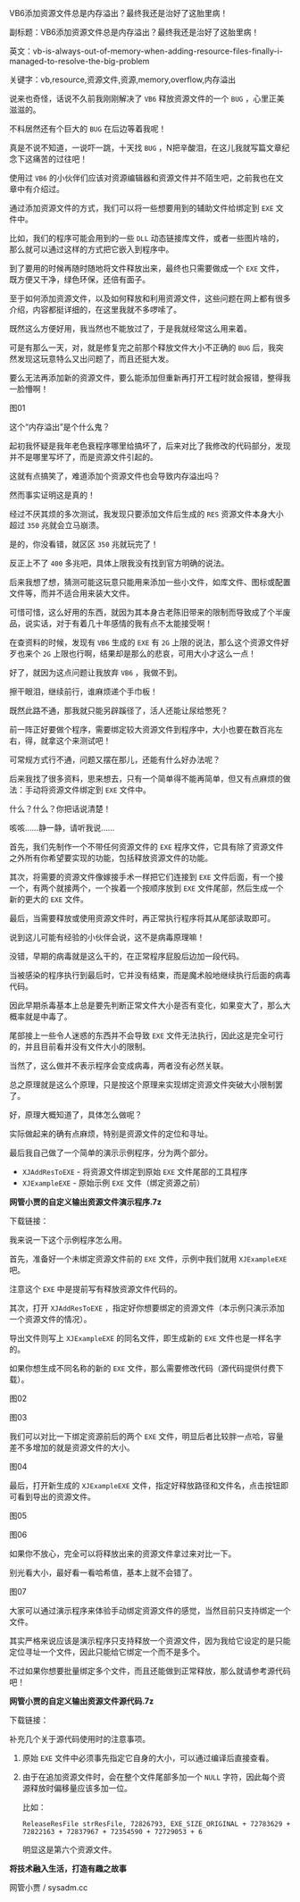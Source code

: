 VB6添加资源文件总是内存溢出？最终我还是治好了这胎里病！

副标题：VB6添加资源文件总是内存溢出？最终我还是治好了这胎里病！

英文：vb-is-always-out-of-memory-when-adding-resource-files-finally-i-managed-to-resolve-the-big-problem

关键字：vb,resource,资源文件,资源,memory,overflow,内存溢出



说来也奇怪，话说不久前我刚刚解决了 `VB6` 释放资源文件的一个 `BUG` ，心里正美滋滋的。

不料居然还有个巨大的 `BUG` 在后边等着我呢！

真是不说不知道，一说吓一跳，十天找 `BUG` ，N把辛酸泪，在这儿我就写篇文章纪念下这痛苦的过往吧！



使用过 `VB6` 的小伙伴们应该对资源编辑器和资源文件并不陌生吧，之前我也在文章中有介绍过。

通过添加资源文件的方式，我们可以将一些想要用到的辅助文件给绑定到 `EXE` 文件中。

比如，我们的程序可能会用到的一些 `DLL` 动态链接库文件，或者一些图片啥的，那么就可以通过这样的方式把它嵌入到程序中。

到了要用的时候再随时随地将文件释放出来，最终也只需要做成一个 `EXE` 文件，既方便又干净，绿色环保，还倍有面子。



至于如何添加资源文件，以及如何释放和利用资源文件，这些问题在网上都有很多介绍，内容都挺详细的，在这里我就不多啰嗦了。

既然这么方便好用，我当然也不能放过了，于是我就经常这么用来着。

可是有那么一天，对，就是修复完之前那个释放文件大小不正确的 `BUG` 后，我突然发现这玩意特么又出问题了，而且还挺大发。

要么无法再添加新的资源文件，要么能添加但重新再打开工程时就会报错，整得我一脸懵啊！

图01



这个“内存溢出”是个什么鬼？

起初我怀疑是我年老色衰程序哪里给搞坏了，后来对比了我修改的代码部分，发现并不是哪里写坏了，而是资源文件引起的。

这就有点搞笑了，难道添加个资源文件也会导致内存溢出吗？

然而事实证明这是真的！

经过不厌其烦的多次测试，我发现只要添加文件后生成的 `RES` 资源文件本身大小超过 `350` 兆就会立马崩溃。

是的，你没看错，就区区 `350` 兆就玩完了！

反正上不了 `400` 多兆吧，具体上限我没有找到官方明确的说法。

后来我想了想，猜测可能这玩意只能用来添加一些小文件，如库文件、图标或配置文件等，而并不适合用来装大文件。

可惜可惜，这么好用的东西，就因为其本身古老陈旧带来的限制而导致成了个半废品，说实话，对于有着几十年感情的我有点不太能接受啊！

在查资料的时候，发现有 `VB6` 生成的 `EXE` 有 `2G` 上限的说法，那么这个资源文件好歹也来个 `2G` 上限也行啊，结果却是那么的悲哀，可用大小才这么一点！

好了，就因为这点问题让我放弃 `VB6` ，我做不到。

擦干眼泪，继续前行，谁麻烦递个手巾板！



既然此路不通，那我就只能另辟蹊径了，活人还能让尿给憋死？

前一阵正好要做个程序，需要绑定较大资源文件到程序中，大小也要在数百兆左右，得，就拿这个来测试吧！

可常规方式行不通，问题又摆在那儿，还能有什么好办法呢？

后来我找了很多资料，思来想去，只有一个简单得不能再简单，但又有点麻烦的做法：手动将资源文件绑定到 `EXE` 文件中。

什么？什么？你把话说清楚！

咳咳……静一静，请听我说……



首先，我们先制作一个不带任何资源文件的 `EXE` 程序文件，它具有除了资源文件之外所有你希望要实现的功能，包括释放资源文件的功能。

其次，将需要的资源文件像嫁接手术一样把它们连接到 `EXE` 文件后面，有一个接一个，有两个就接两个，一个挨着一个按顺序放到 `EXE` 文件尾部，然后生成一个新的更大的 `EXE` 文件。

最后，当需要释放或使用资源文件时，再正常执行程序将其从尾部读取即可。



说到这儿可能有经验的小伙伴会说，这不是病毒原理嘛！

没错，早期的病毒就是这么干的，在正常程序屁股后边加一段代码。

当被感染的程序执行到最后时，它并没有结束，而是魔术般地继续执行后面的病毒代码。

因此早期杀毒基本上总是要先判断正常文件大小是否有变化，如果变大了，那么大概率就是中毒了。

尾部接上一些令人迷惑的东西并不会导致 `EXE` 文件无法执行，因此这是完全可行的，并且目前看并没有文件大小的限制。

当然了，这么做并不表示程序会变成病毒，两者没有必然关联。

总之原理就是这么个原理，只是按这个原理来实现绑定资源文件突破大小限制罢了。



好，原理大概知道了，具体怎么做呢？

实际做起来的确有点麻烦，特别是资源文件的定位和寻址。

最后我自己做了一个简单的演示示例程序，分为两个部分。

* `XJAddResToEXE` - 将资源文件绑定到原始 `EXE` 文件尾部的工具程序
* `XJExampleEXE` - 原始示例 `EXE` 文件（绑定资源之前）



**网管小贾的自定义输出资源文件演示程序.7z**

下载链接：



我来说一下这个示例程序怎么用。



首先，准备好一个未绑定资源文件前的 `EXE` 文件，示例中我们就用 `XJExampleEXE` 吧。

注意这个 `EXE` 中是提前写有释放资源文件代码的。



其次，打开 `XJAddResToEXE` ，指定好你想要绑定的资源文件（本示例只演示添加一个资源文件的情况）。

导出文件则写上 `XJExampleEXE` 的同名文件，即生成新的 `EXE` 文件也是一样名字的。

如果你想生成不同名称的新的 `EXE` 文件，那么需要修改代码（源代码提供付费下载）。

图02

图03



我们可以对比一下绑定资源前后的两个 `EXE` 文件，明显后者比较胖一点哈，容量差不多增加的就是资源文件的大小。

图04



最后，打开新生成的 `XJExampleEXE` 文件，指定好释放路径和文件名，点击按钮即可看到导出的资源文件。

图05

图06



如果你不放心，完全可以将释放出来的资源文件拿过来对比一下。

别光看大小，最好看一看哈希值，基本上就不会错了。

图07



大家可以通过演示程序来体验手动绑定资源文件的感觉，当然目前只支持绑定一个文件。

其实严格来说应该是演示程序只支持释放一个资源文件，因为我给它设定的是只能定位寻址一个文件，因此只能给它绑定一个而不是多个。

不过如果你想要批量绑定多个文件，而且还能做到正常释放，那么就请参考源代码吧！



**网管小贾的自定义输出资源文件源代码.7z**

下载链接：



补充几个关于源代码使用时的注意事项。

1. 原始 `EXE` 文件中必须事先指定它自身的大小，可以通过编译后直接查看。

2. 由于在追加资源文件时，会在整个文件尾部多加一个 `NULL` 字符，因此每个资源释放时偏移量应该多加一位。

   比如：

   ```
   ReleaseResFile strResFile, 72826793, EXE_SIZE_ORIGINAL + 72783629 + 72822163 + 72837967 + 72354590 + 72729053 + 6
   ```


   明显这是第六个资源文件。





**将技术融入生活，打造有趣之故事**

网管小贾 / sysadm.cc